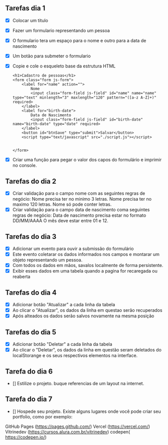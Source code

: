 ## Tarefas dia 1
- [x] Colocar um titulo
- [x] Fazer um formulario representando um pessoa
- [x] O formulario tera um espaço para o nome e outro para a data de nascimento 
- [x] Um botão para submeter o formulario
- [x] Copie e cole o esqueleto base da estrutura HTML

    ```
    <h1>Cadastro de pessoas</h1>
    <form class="form js-form">
        <label for="name" action="">
            Nome
            <input class="form-field js-field" id="name" name="name" type="text" minlength="3" maxlength="120" pattern="([a-z A-Z]+)" required>
        </label>
        <label for="birth-date">
            Data de Nascimento
            <input class="form-field js-field" id="birth-date" name="birth-date" type="date" required>
        </label>
        <button id="btnSave" type="submit">Salvar</button>
        <script type="text/javascript" src="./script.js"></script>


    </form>
    ```

- [x] Criar uma função para pegar o valor dos capos do formulário e imprimir no console.

## Tarefas do dia 2
- [x] Criar validação para o campo nome com as seguintes regras de negócio:
    Nome precisa ter no minimo 3 letras.
    Nome precisa ter no maximo 120 letras.
    Nome só pode conter letras.
- [x] Criar validação para o campo data de nascimento coma seguintes regras de negócio:
    Data de nascimento precisa estar no formato DD/MM/AAAA
    O mês deve estar entre 01 e 12.
## Tarefas do dia 3

- [x] Adicionar um evento para ouvir
a submissão do formulário
- [x] Este evento coletarar os dados informados nos campos e montarar um objeto representando um pessoa.
- [x] Com todos os dados em mãos, savalos localmente de forma persistente.
- [x] Exibir esses dados em uma tabela quando a pagina for recaregada ou reaberta

## Tarefas do dia 4

- [x] Adicionar botão "Atualizar" a cada linha da tabela
- [x] Ao clicar o "Atualizar", os dados da linha em questao serão recuperados
- [x] Após alteados os dados serão salvos novamente na mesma posição

## Tarefas do dia 5

- [x] Adicionar botão "Deletar" a cada linha da tabela
- [x] Ao clicar o "Deletar", os dados da linha em questão seram deletados do localStorange e os seus respectivos elementos na interface.

## Tarefa do dia 6

- [] Estilize o projeto. buque referencias de um layout na internet. 

## Tarefa do dia 7

- [] Hospede seu projeto. Existe alguns lugares onde você pode criar seu portfolio, como por exemplo:

GitHub Pages (https://pages.github.com/)
Vercel (https://vercel.com/)
Vitrinedev (https://cursos.alura.com.br/vitrinedev)
codepen( https://codepen.io/)
